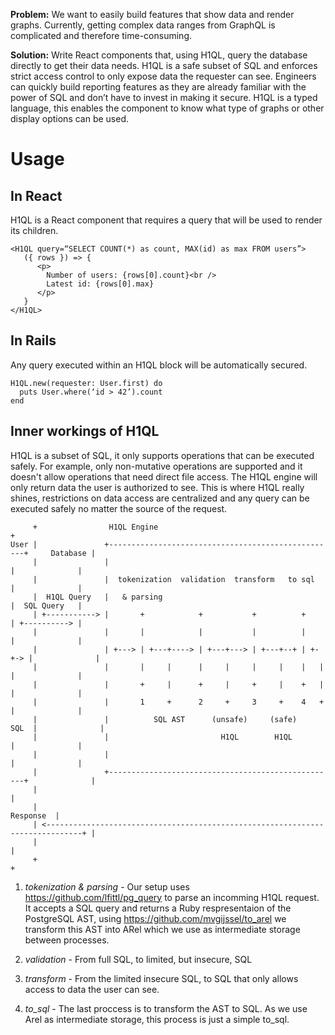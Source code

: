 **Problem:** We want to easily build features that show data and render graphs. Currently, getting complex data ranges from GraphQL is complicated and therefore time-consuming.

**Solution:** Write React components that, using H1QL, query the database directly to get their data needs. H1QL is a safe subset of SQL and enforces strict access control to only expose data the requester can see. Engineers can quickly build reporting features as they are already familiar with the power of SQL and don’t have to invest in making it secure. H1QL is a typed language, this enables the component to know what type of graphs or other display options can be used.

# Usage

## In React
H1QL is a React component that requires a query that will be used to render its children.

```
<H1QL query=“SELECT COUNT(*) as count, MAX(id) as max FROM users”>
   ({ rows }) => {
      <p>
        Number of users: {rows[0].count}<br />
        Latest id: {rows[0].max}
      </p>
   }
</H1QL>
```

## In Rails
Any query executed within an H1QL block will be automatically secured.

```
H1QL.new(requester: User.first) do
  puts User.where(‘id > 42’).count
end
```

## Inner workings of H1QL
H1QL is a subset of SQL, it only supports operations that can be executed safely. For example, only non-mutative operations are supported and it doesn't allow operations that need direct file access. The H1QL engine will only return data the user is authorized to see. This is where H1QL really shines, restrictions on data access are centralized and any query can be executed safely no matter the source of the request. 

```
     +                H1QL Engine                                                       +
User |               +---------------------------------------------------+     Database |
     |               |                                                   |              |
     |               |  tokenization  validation  transform   to sql     |              |
     |  H1QL Query   |   & parsing                                       |  SQL Query   |
     | +-----------> |       +            +           +          +       | +----------> |
     |               |       |            |           |          |       |              |
     |               | +---> | +---+----> | +---+---> | +---+--+ | +-+-> |              |
     |               |       |     |      |     |     |     |    |   |   |              |
     |               |       +     |      +     |     +     |    +   |   |              |
     |               |       1     +      2     +     3     +    4   +   |              |
     |               |          SQL AST      (unsafe)     (safe)    SQL  |              |
     |               |                         H1QL        H1QL          |              |
     |               |                                                   |              |
     |               +---------------------------------------------------+              |
     |                                                                                  |
     |                                                                        Response  |
     | <------------------------------------------------------------------------------+ |
     |                                                                                  |
     +                                                                                  +                                     
```

1) *tokenization & parsing* - Our setup uses https://github.com/lfittl/pg_query to parse an incomming H1QL request. It accepts a SQL query and returns a Ruby respresentaion of the PostgreSQL AST, using https://github.com/mvgijssel/to_arel we transform this AST into ARel which we use as intermediate storage between processes.

2) *validation* - From full SQL, to limited, but insecure, SQL

3) *transform* - From the limited insecure SQL, to SQL that only allows access to data the user can see.

4) *to_sql* - The last proccess is to transform the AST to SQL. As we use Arel as intermediate storage, this process is just a simple to_sql.


